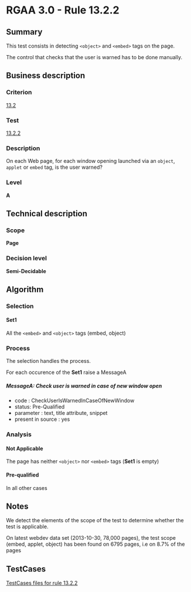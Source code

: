 # RGAA 3.0 -  Rule 13.2.2

## Summary

This test consists in detecting `<object>` and `<embed>` tags on the page.

The control that checks that the user is warned has to be done manually.

## Business description

### Criterion

[13.2](http://asqatasun.github.io/RGAA--3.0--EN/RGAA3.0_Criteria_English_version_v1.html#crit-13-2)

### Test

[13.2.2](http://asqatasun.github.io/RGAA--3.0--EN/RGAA3.0_Criteria_English_version_v1.html#test-13-2-2)

### Description
On each Web page, for
    each window opening launched via an <code>object</code>, <code>applet</code> or
    <code>embed</code> tag, is the user warned? 


### Level

**A**

## Technical description

### Scope

**Page**

### Decision level

**Semi-Decidable**

## Algorithm

### Selection

#### Set1

All the `<embed>` and `<object>` tags (embed, object)

### Process

The selection handles the process.

For each occurence of the **Set1** raise a MessageA

##### MessageA: Check user is warned in case of new window open

-   code : CheckUserIsWarnedInCaseOfNewWindow
-   status: Pre-Qualified
-   parameter : text, title attribute, snippet
-   present in source : yes

### Analysis

#### Not Applicable

The page has neither `<object>` nor `<embed>` tags (**Set1** is empty)

#### Pre-qualified

In all other cases

## Notes

We detect the elements of the scope of the test to determine whether the
test is applicable.

On latest webdev data set (2013-10-30, 78,000 pages), the test scope
(embed, applet, object) has been found on 6795 pages, i.e on 8.7% of the
pages



##  TestCases 

[TestCases files for rule 13.2.2](https://gitlab.com/asqatasun/Asqatasun/-/tree/master/rules/rules-rgaa3.0/src/test/resources/testcases/rgaa30/Rgaa30Rule130202/) 


